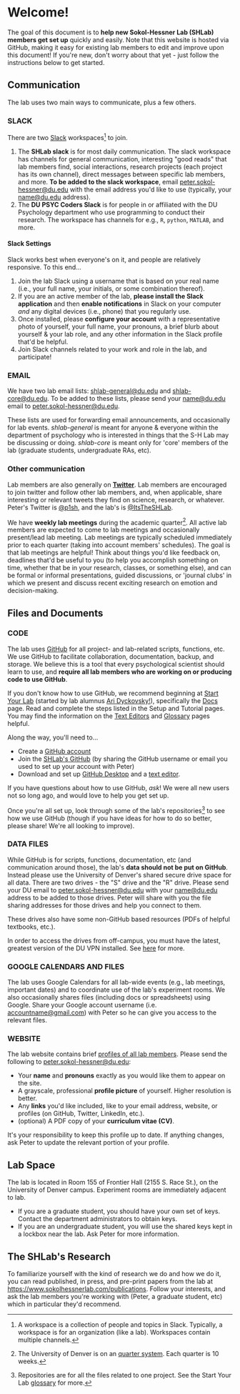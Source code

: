 # Welcome!

The goal of this document is to **help new Sokol-Hessner Lab (SHLab) members get set up** quickly and easily. Note that this website is hosted via GitHub, making it easy for existing lab members to edit and improve upon this document! If you're new, don't worry about that yet - just follow the instructions below to get started. 

## Communication

The lab uses two main ways to communicate, plus a few others. 

### SLACK

There are two [Slack](www.slack.com) workspaces[^1] to join. 

1. The **SHLab slack** is for most daily communication. The slack workspace has channels for general communication, interesting "good reads" that lab members find, social interactions, research projects (each project has its own channel), direct messages between specific lab members, and more. **To be added to the slack workspace**, email peter.sokol-hessner@du.edu with the email address you'd like to use (typically, your name@du.edu address).
2. The **DU PSYC Coders Slack** is for people in or affiliated with the DU Psychology department who use programming to conduct their research. The workspace has channels for e.g., `R`, `python`, `MATLAB`, and more. 

#### Slack Settings

Slack works best when everyone's on it, and people are relatively responsive. To this end...

1. Join the lab Slack using a username that is based on your real name (i.e., your full name, your initials, or some combination thereof).  
2. If you are an active member of the lab, **please install the Slack application** and then **enable notifications** in Slack on your computer _and_ any digital devices (i.e., phone) that you regularly use.
3. Once installed, please **configure your account** with a representative photo of yourself, your full name, your pronouns, a brief blurb about yourself & your lab role, and any other information in the Slack profile that'd be helpful. 
4. Join  Slack channels related to  your work and role in the lab, and participate! 

### EMAIL

We have two lab email lists: shlab-general@du.edu and shlab-core@du.edu. To be added to these lists, please send your name@du.edu email to peter.sokol-hessner@du.edu. 

These lists are used for forwarding email announcements, and occasionally for lab events. _shlab-general_ is meant for anyone & everyone within the department of psychology who is interested in things that the S-H Lab may be discussing or doing. _shlab-core_ is meant only for 'core' members of the lab (graduate students, undergraduate RAs, etc).

### Other communication

Lab members are also generally on **[Twitter](www.twitter.com)**. Lab members are encouraged to join twitter and follow other lab members, and, when applicable, share interesting or relevant tweets they find on science, research, or whatever. Peter's Twitter is [@p1sh](www.twitter.com/p1sh), and the lab's is [@ItsTheSHLab](https://twitter.com/ItsTheShlab).

We have **weekly lab meetings** during the academic quarter[^2]. All active lab members are expected to come to lab meetings and  occasionally present/lead lab meeting. Lab meetings are typically  scheduled immediately prior to each quarter (taking into account members' schedules). The goal is that lab meetings are  helpful! Think about things you'd like feedback on, deadlines that'd be useful to you (to help you accomplish something on time, whether that be in your research, classes, or something else), and can be formal or informal  presentations, guided discussions, or 'journal clubs' in which we present and discuss recent exciting research on emotion and decision-making. 

## Files and Documents

### CODE

The lab uses [GitHub](www.github.com) for all project- and lab-related scripts, functions, etc. We use GitHub to facilitate collaboration, documentation, backup, and storage. We believe this is a tool that every psychological scientist should learn to use, and **require all lab members who are working on or producing code to use GitHub**. 

If you don't know how to use GitHub, we recommend beginning at [Start Your Lab](www.startyourlab.com) (started by lab alumnus [Ari Dyckovsky!](www.aridyckovsky.com)), specifically the [Docs](https://www.startyourlab.com/docs) page. Read and complete the steps listed in the Setup and Tutorial pages. You may find the information on the [Text Editors](https://www.startyourlab.com/docs/text-editors) and [Glossary](https://www.startyourlab.com/docs/glossary) pages helpful.

Along the way, you'll need to...
- Create a [GitHub account](https://www.startyourlab.com/docs/github-accounts)
- Join the [SHLab's GitHub](https://www.startyourlab.com/docs/github-organizations) (by sharing the GitHub username or email you used to set up your account with Peter)
- Download and set up [GitHub Desktop](https://www.startyourlab.com/docs/github-desktop) and a [text editor](https://www.startyourlab.com/docs/text-editors). 

If you have questions about how to use GitHub, _ask_! We were all new users not so long ago, and would love to help you get set up. 

Once you're all set up, look through some of the lab's repositories[^3] to see how we use GitHub (though if you have ideas for how to do so better, please share! We're all looking to improve).

### DATA FILES

While GitHub is for scripts, functions, documentation, etc (and communication around those), the lab's **data should not be put on GitHub**. Instead please use the University of Denver's shared secure drive space for all data. There are two drives - the "S" drive and the "R" drive. Please send your DU email to peter.sokol-hessner@du.edu with your name@du.edu address to be added to those drives. Peter will share with you the file sharing addresses for those drives and help you connect to them.

These drives also have some non-GitHub based resources (PDFs of helpful textbooks, etc.).

In order to access the drives from off-campus, you must have the latest, greatest version of the DU VPN installed. See [here](https://www.du.edu/it/services/software/vpn) for more. 

### GOOGLE CALENDARS AND FILES

The lab uses Google Calendars for all lab-wide events (e.g., lab meetings, important dates)  and to coordinate  use of the lab's experiment rooms. We also occasionally shares files (including docs or spreadsheets) using Google. Share your Google account username (i.e. accountname@gmail.com) with Peter so he can give you access to the relevant files. 

### WEBSITE

The lab website contains brief [profiles of all lab members](www.sokolhessnerlab.com/people). Please send the following to peter.sokol-hessner@du.edu:

- Your **name** and **pronouns** exactly as you would like them to appear on the site.
- A grayscale, professional **profile picture** of yourself. Higher resolution is better. 
- Any **links** you'd like included, like to your email address, website, or profiles (on GitHub, Twitter, LinkedIn, etc.). 
- (optional) A PDF copy of your **curriculum vitae (CV)**.

It's your responsibility to keep this profile up to date. If anything changes, ask Peter to update the relevant portion of your profile. 

## Lab Space

The lab  is located in Room  155 of Frontier Hall (2155 S. Race St.), on the University of Denver campus. Experiment rooms are  immediately  adjacent to lab. 
- If you are a graduate student, you should have your own set  of keys. Contact the department administrators to obtain keys. 
- If you are an undergraduate student, you will use the shared keys kept in a  lockbox near the lab. Ask Peter for more information. 

## The SHLab's Research

To familiarize yourself with the kind of research we do and how we do it, you can read published, in press, and pre-print papers from the lab at https://www.sokolhessnerlab.com/publications. Follow your interests, and ask the lab members you're working with (Peter, a graduate student, etc) which in particular they'd recommend.





[^1]: A workspace is a collection of people and topics in Slack. Typically, a workspace is for an organization (like a lab). Workspaces contain multiple channels. 
[^2]: The University of Denver is on an [quarter system](https://www.du.edu/registrar/calendars-deadlines). Each quarter is 10 weeks. 
[^3]: Repositories are for all the files related to one project. See the Start Your Lab [glossary](https://www.startyourlab.com/docs/glossary) for more. 